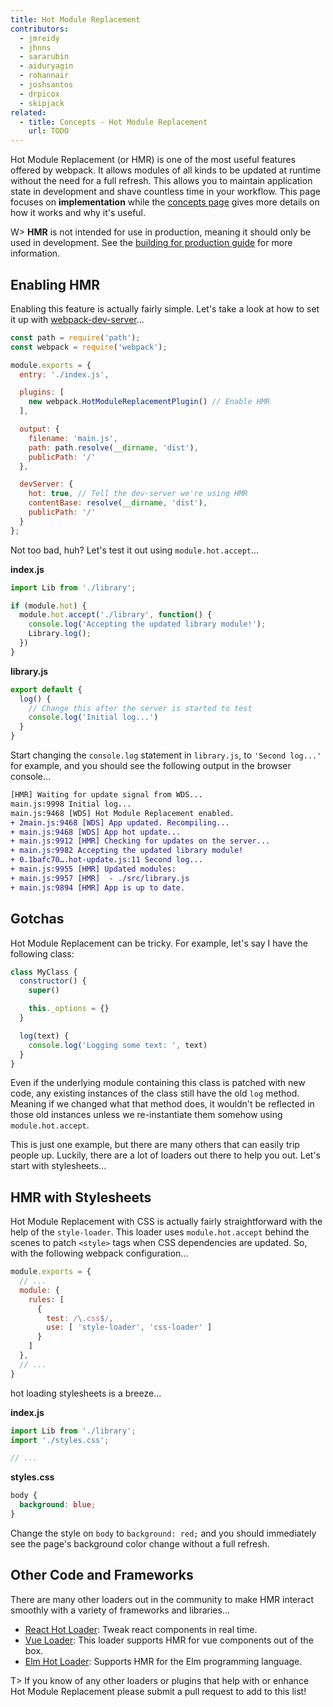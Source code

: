 ```yaml
---
title: Hot Module Replacement
contributors:
  - jmreidy
  - jhnns
  - sararubin
  - aiduryagin
  - rohannair
  - joshsantos
  - drpicox
  - skipjack
related:
  - title: Concepts - Hot Module Replacement
    url: TODO
---
```


Hot Module Replacement (or HMR) is one of the most useful features offered by webpack. It allows modules of all kinds to be updated at runtime without the need for a full refresh. This allows you to maintain application state in development and shave countless time in your workflow. This page focuses on __implementation__ while the [concepts page](/concepts/hot-module-replacement) gives more details on how it works and why it's useful.

W> __HMR__ is not intended for use in production, meaning it should only be used in development. See the [building for production guide](/guides/production-build) for more information.


## Enabling HMR

Enabling this feature is actually fairly simple. Let's take a look at how to set it up with [webpack-dev-server]()...

``` js
const path = require('path');
const webpack = require('webpack');

module.exports = {
  entry: './index.js',

  plugins: [
    new webpack.HotModuleReplacementPlugin() // Enable HMR
  ],

  output: {
    filename: 'main.js',
    path: path.resolve(__dirname, 'dist'),
    publicPath: '/'
  },

  devServer: {
    hot: true, // Tell the dev-server we're using HMR
    contentBase: resolve(__dirname, 'dist'),
    publicPath: '/'
  }
};
```

Not too bad, huh? Let's test it out using `module.hot.accept`...

__index.js__

``` js
import Lib from './library';

if (module.hot) {
  module.hot.accept('./library', function() {
    console.log('Accepting the updated library module!');
    Library.log();
  })
}
```

__library.js__

``` js
export default {
  log() {
    // Change this after the server is started to test
    console.log('Initial log...')
  }
}
```

Start changing the `console.log` statement in `library.js`, to `'Second log...'` for example, and you should see the following output in the browser console...

``` diff
[HMR] Waiting for update signal from WDS...
main.js:9998 Initial log...
main.js:9468 [WDS] Hot Module Replacement enabled.
+ 2main.js:9468 [WDS] App updated. Recompiling...
+ main.js:9468 [WDS] App hot update...
+ main.js:9912 [HMR] Checking for updates on the server...
+ main.js:9982 Accepting the updated library module!
+ 0.1bafc70….hot-update.js:11 Second log...
+ main.js:9955 [HMR] Updated modules:
+ main.js:9957 [HMR]  - ./src/library.js
+ main.js:9894 [HMR] App is up to date.
```


## Gotchas

Hot Module Replacement can be tricky. For example, let's say I have the following class:

``` js
class MyClass {
  constructor() {
    super()

    this._options = {}
  }

  log(text) {
    console.log('Logging some text: ', text)
  }
}
```

Even if the underlying module containing this class is patched with new code, any existing instances of the class still have the old `log` method. Meaning if we changed what that method does, it wouldn't be reflected in those old instances unless we re-instantiate them somehow using `module.hot.accept`.

This is just one example, but there are many others that can easily trip people up. Luckily, there are a lot of loaders out there to help you out. Let's start with stylesheets...


## HMR with Stylesheets

Hot Module Replacement with CSS is actually fairly straightforward with the help of the `style-loader`. This loader uses `module.hot.accept` behind the scenes to patch `<style>` tags when CSS dependencies are updated. So, with the following webpack configuration...

``` js
module.exports = {
  // ...
  module: {
    rules: [
      {
        test: /\.css$/,
        use: [ 'style-loader', 'css-loader' ]
      }
    ]
  },
  // ...
}
```

hot loading stylesheets is a breeze...

__index.js__

``` js
import Lib from './library';
import './styles.css';

// ...
```

__styles.css__

``` css
body {
  background: blue;
}
```

Change the style on `body` to `background: red;` and you should immediately see the page's background color change without a full refresh.


## Other Code and Frameworks

There are many other loaders out in the community to make HMR interact smoothly with a variety of frameworks and libraries...

- [React Hot Loader](https://github.com/gaearon/react-hot-loader): Tweak react components in real time.
- [Vue Loader](https://github.com/vuejs/vue-loader): This loader supports HMR for vue components out of the box.
- [Elm Hot Loader](https://github.com/fluxxu/elm-hot-loader): Supports HMR for the Elm programming language.

T> If you know of any other loaders or plugins that help with or enhance Hot Module Replacement please submit a pull request to add to this list!

